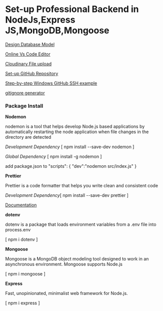 <h1>Set-up Professional Backend in NodeJs,Express JS,MongoDB,Mongoose</h1>

[Design Database Model](https://www.eraser.io/)

[Online Vs Code Editor](https://stackblitz.com/)

[Cloudinary File upload](https://cloudinary.com/)

[Set-up GitHub Repository ](https://github.com/) 

[Step-by-step Windows GitHub SSH example](https://www.theserverside.com/blog/Coffee-Talk-Java-News-Stories-and-Opinions/GitHub-SSH-Windows-Example)

[gitignore generator](https://mrkandreev.name/snippets/gitignore-generator/#Node)

<h3>Package Install</h3>
<b>Nodemon</b>
<p>nodemon is a tool that helps develop Node.js based applications by automatically restarting the node application when file changes in the directory are detected</p>
<i>Development Dependency</i>
[ npm install --save-dev nodemon ]

<i>Global Dependency</i>
[ npm install -g nodemon ]

add package.json to 
"scripts": { "dev":"nodemon src/index.js" }

<b>Prettier</b>
<p>Prettier is a code formatter that helps you write clean and consistent code</p>


<i>Development Dependency</i>[ npm install --save-dev prettier ]

[Documentation](https://prettier.io/docs/en/)

<b>dotenv</b>
<p>dotenv is a package that loads environment variables from a .env file into process.env</p>

[ npm i dotenv ]

<b>Mongoose</b>
<p>Mongoose is a MongoDB object modeling tool designed to work in an asynchronous environment. Mongoose supports Node.js </p>

[ npm i mongoose ]

<b>Express</b>
<p>Fast, unopinionated, minimalist web framework for Node.js.</p>

[ npm i express ]

 